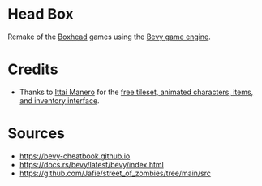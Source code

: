 # Head Box

Remake of the [Boxhead](http://www.boxheadx.com/) games using the [Bevy game engine](https://bevyengine.org/).

# Credits

- Thanks to [Ittai Manero](https://ittaimanero.itch.io/) for the [free tileset, animated characters, items, and inventory interface](https://ittaimanero.itch.io/zombie-apocalypse-tileset).

# Sources

- https://bevy-cheatbook.github.io
- https://docs.rs/bevy/latest/bevy/index.html
- https://github.com/Jafie/street_of_zombies/tree/main/src
